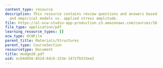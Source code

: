 ```yaml
---
content_type: resource
description: This resource contains review questions and answers based on cyclic loading,
  and empirical models vs. applied stress amplitude.
file: https://ol-ocw-studio-app-production.s3.amazonaws.com/courses/16-01-unified-engineering-i-ii-iii-iv-fall-2005-spring-2006/ecb4dd56852d6dcb153e1472fb533ee2_mudgm20.pdf
file_type: application/pdf
learning_resource_types: []
ocw_type: OCWFile
parent_title: Materials/Structures
parent_type: CourseSection
resourcetype: Document
title: mudgm20.pdf
uid: ecb4dd56-852d-6dcb-153e-1472fb533ee2
---
```

